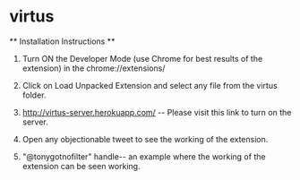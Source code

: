 # virtus
** Installation Instructions **

1. Turn ON the Developer Mode (use Chrome for best results of the extension) in the chrome://extensions/

2. Click on Load Unpacked Extension and select any file from the virtus folder.

3. http://virtus-server.herokuapp.com/  -- Please visit this link to turn on the server.

4. Open any objectionable tweet to see the working of the extension.

4. "@tonygotnofilter" handle-- an example where the working of the extension can be seen working.
